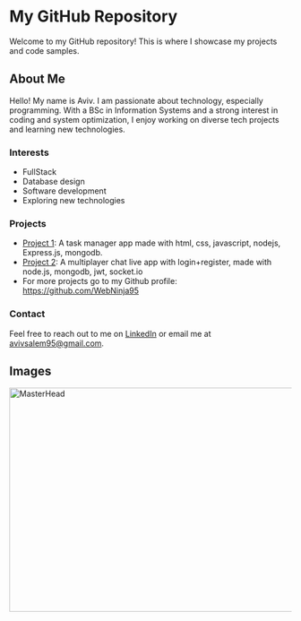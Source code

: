 # My GitHub Repository

Welcome to my GitHub repository! This is where I showcase my projects and code samples.

## About Me

Hello! My name is Aviv. I am passionate about technology, especially programming. With a BSc in Information Systems and a strong interest in coding and system optimization, I enjoy working on diverse tech projects and learning new technologies.

### Interests
- FullStack 
- Database design
- Software development
- Exploring new technologies

### Projects
- [Project 1]([https://github.com/yourusername/project1](https://github.com/WebNinja95/Task-manager)): A task manager app made with html, css, javascript, nodejs, Express.js, mongodb.
- [Project 2]([https://github.com/yourusername/project2](https://github.com/WebNinja95/Chat-app)): A multiplayer chat live app with login+register, made with node.js, mongodb, jwt, socket.io
- For more projects go to my Github profile: https://github.com/WebNinja95

### Contact
Feel free to reach out to me on [LinkedIn](www.linkedin.com/in/aviv-salem-85b04a251) or email me at [avivsalem95@gmail.com](mailto:avivsalem95@gmail.com).

## Images
<img src="https://res.cloudinary.com/practicaldev/image/fetch/s--sNXjzc6P--/c_limit%2Cf_auto%2Cfl_progressive%2Cq_66%2Cw_880/https://media1.tenor.com/images/0c34272909ee2a4db5606a014082312b/tenor.gif%3Fitemid%3D15828752" alt="MasterHead" width="800" height="400" />
